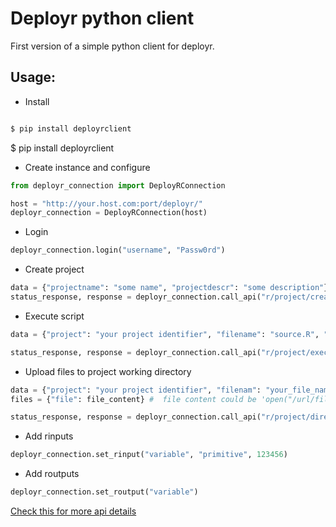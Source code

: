 Deployr python client
=======

First version of a simple python client for deployr.

Usage:
------

* Install
```bash

$ pip install deployrclient
```

$ pip install deployrclient

* Create instance and configure
```python
from deployr_connection import DeployRConnection

host = "http://your.host.com:port/deployr/"
deployr_connection = DeployRConnection(host)
```

* Login

```python
deployr_connection.login("username", "Passw0rd")
```

* Create project

```python
data = {"projectname": "some name", "projectdescr": "some description"}
status_response, response = deployr_connection.call_api("r/project/create/", data)
```

* Execute script

```python
data = {"project": "your project identifier", "filename": "source.R", "directory": "home", "author": "your_author"}

status_response, response = deployr_connection.call_api("r/project/execute/script/", data)
```

* Upload files to project working directory

```python
data = {"project": "your project identifier", "filenam": "your_file_name.ext", "descr": "your file description", "overwrite": True}
files = {"file": file_content} #  file content could be 'open("/url/file.ext", 'rb').read()'

status_response, response = deployr_connection.call_api("r/project/directory/upload/", data, files=files)
```

* Add rinputs

```python
deployr_connection.set_rinput("variable", "primitive", 123456)
```

* Add routputs

```python
deployr_connection.set_routput("variable")
```

[Check this for more api details](http://deployr.revolutionanalytics.com/documents/dev/api-doc/guide/single.html)
